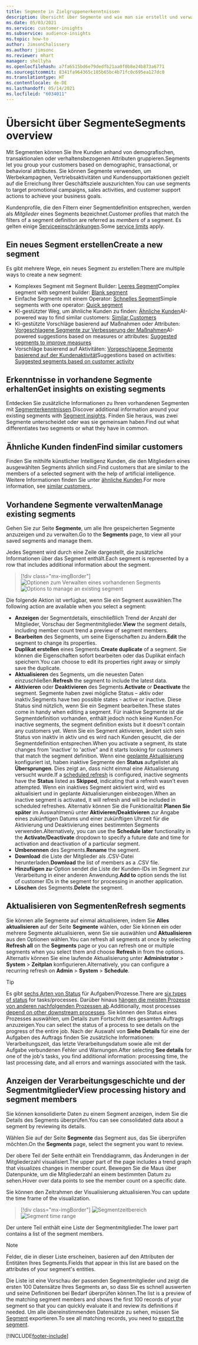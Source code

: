 ```yaml
---
title: Segmente in Zielgruppenerkenntnissen
description: Übersicht über Segmente und wie man sie erstellt und verwaltet.
ms.date: 05/03/2021
ms.service: customer-insights
ms.subservice: audience-insights
ms.topic: how-to
author: JimsonChalissery
ms.author: jimsonc
ms.reviewer: mhart
manager: shellyha
ms.openlocfilehash: a7fa6515bd6e79dedfb21aa0f0b8e24b873a6771
ms.sourcegitcommit: 8341fa964365c185b65bc4b71fc0c695ea127dc0
ms.translationtype: HT
ms.contentlocale: de-DE
ms.lasthandoff: 05/14/2021
ms.locfileid: "6034011"
---
```

# <a name="segments-overview"></a><span data-ttu-id="dcc30-103">Übersicht über Segmente</span><span class="sxs-lookup"><span data-stu-id="dcc30-103">Segments overview</span></span>

<span data-ttu-id="dcc30-104">Mit Segmenten können Sie Ihre Kunden anhand von demografischen, transaktionalen oder verhaltensbezogenen Attributen gruppieren.</span><span class="sxs-lookup"><span data-stu-id="dcc30-104">Segments let you group your customers based on demographic, transactional, or behavioral attributes.</span></span> <span data-ttu-id="dcc30-105">Sie können Segmente verwenden, um Werbekampagnen, Vertriebsaktivitäten und Kundensupportaktionen gezielt auf die Erreichung Ihrer Geschäftsziele auszurichten.</span><span class="sxs-lookup"><span data-stu-id="dcc30-105">You can use segments to target promotional campaigns, sales activities, and customer support actions to achieve your business goals.</span></span>

<span data-ttu-id="dcc30-106">Kundenprofile, die den Filtern einer Segmentdefinition entsprechen, werden als *Mitglieder* eines Segments bezeichnet.</span><span class="sxs-lookup"><span data-stu-id="dcc30-106">Customer profiles that match the filters of a segment definition are referred as *members* of a segment.</span></span> <span data-ttu-id="dcc30-107">Es gelten einige [Serviceeinschränkungen](service-limits.md).</span><span class="sxs-lookup"><span data-stu-id="dcc30-107">Some [service limits](service-limits.md) apply.</span></span>

## <a name="create-a-new-segment"></a><span data-ttu-id="dcc30-108">Ein neues Segment erstellen</span><span class="sxs-lookup"><span data-stu-id="dcc30-108">Create a new segment</span></span>

<span data-ttu-id="dcc30-109">Es gibt mehrere Wege, ein neues Segment zu erstellen:</span><span class="sxs-lookup"><span data-stu-id="dcc30-109">There are multiple ways to create a new segment:</span></span> 

- <span data-ttu-id="dcc30-110">Komplexes Segment mit Segment Builder: [Leeres Segment](segment-builder.md#create-a-new-segment)</span><span class="sxs-lookup"><span data-stu-id="dcc30-110">Complex segment with segment builder: [Blank segment](segment-builder.md#create-a-new-segment)</span></span>
- <span data-ttu-id="dcc30-111">Einfache Segmente mit einem Operator: [Schnelles Segment](segment-builder.md#quick-segments)</span><span class="sxs-lookup"><span data-stu-id="dcc30-111">Simple segments with one operator: [Quick segment](segment-builder.md#quick-segments)</span></span>
- <span data-ttu-id="dcc30-112">KI-gestützter Weg, um ähnliche Kunden zu finden: [Ähnliche Kunden](find-similar-customer-segments.md)</span><span class="sxs-lookup"><span data-stu-id="dcc30-112">AI-powered way to find similar customers: [Similar Customers](find-similar-customer-segments.md)</span></span>
- <span data-ttu-id="dcc30-113">KI-gestützte Vorschläge basierend auf Maßnahmen oder Attributen: [Vorgeschlagene Segmente zur Verbesserung der Maßnahmen](suggested-segments.md)</span><span class="sxs-lookup"><span data-stu-id="dcc30-113">AI-powered suggestions based on measures or attributes: [Suggested segments to improve measures](suggested-segments.md)</span></span>
- <span data-ttu-id="dcc30-114">Vorschläge basierend auf Aktivitäten: [Vorgeschlagene Segmente basierend auf der Kundenaktivität](suggested-segments-activity.md)</span><span class="sxs-lookup"><span data-stu-id="dcc30-114">Suggestions based on activities: [Suggested segments based on customer activity](suggested-segments-activity.md)</span></span>

## <a name="get-insights-on-existing-segments"></a><span data-ttu-id="dcc30-115">Erkenntnisse in vorhandene Segmente erhalten</span><span class="sxs-lookup"><span data-stu-id="dcc30-115">Get insights on existing segments</span></span>

<span data-ttu-id="dcc30-116">Entdecken Sie zusätzliche Informationen zu Ihren vorhandenen Segmenten mit [Segmenterkenntnissen](segment-insights.md).</span><span class="sxs-lookup"><span data-stu-id="dcc30-116">Discover additional information around your existing segments with [Segment insights](segment-insights.md).</span></span> <span data-ttu-id="dcc30-117">Finden Sie heraus, was zwei Segmente unterscheidet oder was sie gemeinsam haben.</span><span class="sxs-lookup"><span data-stu-id="dcc30-117">Find out what differentiates two segments or what they have in common.</span></span>

## <a name="find-similar-customers"></a><span data-ttu-id="dcc30-118">Ähnliche Kunden finden</span><span class="sxs-lookup"><span data-stu-id="dcc30-118">Find similar customers</span></span>

<span data-ttu-id="dcc30-119">Finden Sie mithilfe künstlicher Intelligenz Kunden, die den Mitgliedern eines ausgewählten Segments ähnlich sind.</span><span class="sxs-lookup"><span data-stu-id="dcc30-119">Find customers that are similar to the members of a selected segment with the help of artificial intelligence.</span></span> <span data-ttu-id="dcc30-120">Weitere Informationen finden Sie unter [ähnliche Kunden](find-similar-customer-segments.md).</span><span class="sxs-lookup"><span data-stu-id="dcc30-120">For more information, see [similar customers ](find-similar-customer-segments.md).</span></span>

## <a name="manage-existing-segments"></a><span data-ttu-id="dcc30-121">Vorhandene Segmente verwalten</span><span class="sxs-lookup"><span data-stu-id="dcc30-121">Manage existing segments</span></span>

<span data-ttu-id="dcc30-122">Gehen Sie zur Seite **Segmente**, um alle Ihre gespeicherten Segmente anzuzeigen und zu verwalten.</span><span class="sxs-lookup"><span data-stu-id="dcc30-122">Go to the **Segments** page, to view all your saved segments and manage them.</span></span>

<span data-ttu-id="dcc30-123">Jedes Segment wird durch eine Zeile dargestellt, die zusätzliche Informationen über das Segment enthält.</span><span class="sxs-lookup"><span data-stu-id="dcc30-123">Each segment is represented by a row that includes additional information about the segment.</span></span>

> [!div class="mx-imgBorder"]
> <span data-ttu-id="dcc30-124">![Optionen zum Verwalten eines vorhandenen Segments](media/segments-selected-segment.png "Optionen zum Verwalten eines vorhandenen Segments")</span><span class="sxs-lookup"><span data-stu-id="dcc30-124">![Options to manage an existing segment](media/segments-selected-segment.png "Options to manage an existing segment")</span></span>

<span data-ttu-id="dcc30-125">Die folgende Aktion ist verfügbar, wenn Sie ein Segment auswählen:</span><span class="sxs-lookup"><span data-stu-id="dcc30-125">The following action are available when you select a segment:</span></span>

- <span data-ttu-id="dcc30-126">**Anzeigen** der Segmentdetails, einschließlich Trend der Anzahl der Mitglieder, Vorschau der Segmentmitglieder.</span><span class="sxs-lookup"><span data-stu-id="dcc30-126">**View** the segment details, including member count trend a preview of segment members.</span></span>
- <span data-ttu-id="dcc30-127">**Bearbeiten** des Segments, um seine Eigenschaften zu ändern.</span><span class="sxs-lookup"><span data-stu-id="dcc30-127">**Edit** the segment to change its properties.</span></span>
- <span data-ttu-id="dcc30-128">**Duplikat erstellen** eines Segments.</span><span class="sxs-lookup"><span data-stu-id="dcc30-128">**Create duplicate** of a segment.</span></span> <span data-ttu-id="dcc30-129">Sie können die Eigenschaften sofort bearbeiten oder das Duplikat einfach speichern.</span><span class="sxs-lookup"><span data-stu-id="dcc30-129">You can choose to edit its properties right away or simply save the duplicate.</span></span>
- <span data-ttu-id="dcc30-130">**Aktualisieren** des Segments, um die neuesten Daten einzuschließen.</span><span class="sxs-lookup"><span data-stu-id="dcc30-130">**Refresh** the segment to include the latest data.</span></span>
- <span data-ttu-id="dcc30-131">**Aktivieren** oder **Deaktivieren** des Segments.</span><span class="sxs-lookup"><span data-stu-id="dcc30-131">**Activate** or **Deactivate** the segment.</span></span> <span data-ttu-id="dcc30-132">Segmente haben zwei mögliche Status – aktiv oder inaktiv.</span><span class="sxs-lookup"><span data-stu-id="dcc30-132">Segments have two possible states - active or inactive.</span></span> <span data-ttu-id="dcc30-133">Diese Status sind nützlich, wenn Sie ein Segment bearbeiten.</span><span class="sxs-lookup"><span data-stu-id="dcc30-133">These states come in handy when editing a segment.</span></span> <span data-ttu-id="dcc30-134">Für inaktive Segmente ist die Segmentdefinition vorhanden, enthält jedoch noch keine Kunden.</span><span class="sxs-lookup"><span data-stu-id="dcc30-134">For inactive segments, the segment definition exists but it doesn't contain any customers yet.</span></span> <span data-ttu-id="dcc30-135">Wenn Sie ein Segment aktivieren, ändert sich sein Status von inaktiv in aktiv und es wird nach Kunden gesucht, die der Segmentdefinition entsprechen.</span><span class="sxs-lookup"><span data-stu-id="dcc30-135">When you activate a segment, its state changes from 'inactive' to 'active" and it starts looking for customers that match the segment definition.</span></span> <span data-ttu-id="dcc30-136">Wenn eine [geplante Aktualisierung](system.md#schedule-tab) konfiguriert ist, haben inaktive Segmente den **Status** aufgelistet als **Übersprungen**. Dies zeigt an, dass nicht einmal eine Aktualisierung versucht wurde.</span><span class="sxs-lookup"><span data-stu-id="dcc30-136">If a [scheduled refresh](system.md#schedule-tab) is configured, inactive segments have the **Status** listed as **Skipped**, indicating that a refresh wasn't even attempted.</span></span> <span data-ttu-id="dcc30-137">Wenn ein inaktives Segment aktiviert wird, wird es aktualisiert und in geplante Aktualisierungen einbezogen.</span><span class="sxs-lookup"><span data-stu-id="dcc30-137">When an inactive segment is activated, it will refresh and will be included in scheduled refreshes.</span></span>
  <span data-ttu-id="dcc30-138">Alternativ können Sie die Funktionalität **Planen Sie später** im Auswahlmenü unter **Aktivieren/Deaktivieren** zur Angabe eines zukünftigen Datums und einer zukünftigen Uhrzeit für die Aktivierung und Deaktivierung eines bestimmten Segments verwenden.</span><span class="sxs-lookup"><span data-stu-id="dcc30-138">Alternatively, you can use the **Schedule later** functionality in the **Activate/Deactivate** dropdown to specify a future date and time for activation and deactivation of a particular segment.</span></span>
- <span data-ttu-id="dcc30-139">**Umbenennen** des Segments.</span><span class="sxs-lookup"><span data-stu-id="dcc30-139">**Rename** the segment.</span></span>
- <span data-ttu-id="dcc30-140">**Download** die Liste der Mitglieder als .CSV-Datei herunterladen.</span><span class="sxs-lookup"><span data-stu-id="dcc30-140">**Download** the list of members as a .CSV file.</span></span>
- <span data-ttu-id="dcc30-141">**Hinzufügen zu**-Option sendet die Liste der Kunden-IDs im Segment zur Verarbeitung in einer anderen Anwendung.</span><span class="sxs-lookup"><span data-stu-id="dcc30-141">**Add to** option sends the list of customer IDs in the segment for processing in another application.</span></span>
- <span data-ttu-id="dcc30-142">**Löschen** des Segments.</span><span class="sxs-lookup"><span data-stu-id="dcc30-142">**Delete** the segment.</span></span>

## <a name="refresh-segments"></a><span data-ttu-id="dcc30-143">Aktualisieren von Segmenten</span><span class="sxs-lookup"><span data-stu-id="dcc30-143">Refresh segments</span></span>

<span data-ttu-id="dcc30-144">Sie können alle Segmente auf einmal aktualisieren, indem Sie **Alles aktualisieren** auf der Seite **Segmente** wählen, oder Sie können ein oder mehrere Segmente aktualisieren, wenn Sie sie auswählen und **Aktualisieren** aus den Optionen wählen.</span><span class="sxs-lookup"><span data-stu-id="dcc30-144">You can refresh all segments at once by selecting **Refresh all** on the **Segments** page or you can refresh one or multiple segments when you select them and choose **Refresh** in from the options.</span></span> <span data-ttu-id="dcc30-145">Alternativ können Sie eine laufende Aktualisierung unter **Administrator** > **System** > **Zeitplan** konfigurieren.</span><span class="sxs-lookup"><span data-stu-id="dcc30-145">Alternatively, you can configure a recurring refresh on **Admin** > **System** > **Schedule**.</span></span>

> [!TIP]
> <span data-ttu-id="dcc30-146">Es gibt [sechs Arten von Status](system.md#status-types) für Aufgaben/Prozesse.</span><span class="sxs-lookup"><span data-stu-id="dcc30-146">There are [six types of status](system.md#status-types) for tasks/processes.</span></span> <span data-ttu-id="dcc30-147">Darüber hinaus [hängen die meisten Prozesse von anderen nachfolgenden Prozessen ab](system.md#refresh-policies).</span><span class="sxs-lookup"><span data-stu-id="dcc30-147">Additionally, most processes [depend on other downstream processes](system.md#refresh-policies).</span></span> <span data-ttu-id="dcc30-148">Sie können den Status eines Prozesses auswählen, um Details zum Fortschritt des gesamten Auftrags anzuzeigen.</span><span class="sxs-lookup"><span data-stu-id="dcc30-148">You can select the status of a process to see details on the progress of the entire job.</span></span> <span data-ttu-id="dcc30-149">Nach der Auswahl von **Siehe Details** für eine der Aufgaben des Auftrags finden Sie zusätzliche Informationen: Verarbeitungszeit, das letzte Verarbeitungsdatum sowie alle mit der Aufgabe verbundenen Fehler und Warnungen.</span><span class="sxs-lookup"><span data-stu-id="dcc30-149">After selecting **See details** for one of the job's tasks, you find additional information: processing time, the last processing date, and all errors and warnings associated with the task.</span></span>

## <a name="view-processing-history-and-segment-members"></a><span data-ttu-id="dcc30-150">Anzeigen der Verarbeitungsgeschichte und der Segmentmitglieder</span><span class="sxs-lookup"><span data-stu-id="dcc30-150">View processing history and segment members</span></span>

<span data-ttu-id="dcc30-151">Sie können konsolidierte Daten zu einem Segment anzeigen, indem Sie die Details des Segments überprüfen.</span><span class="sxs-lookup"><span data-stu-id="dcc30-151">You can see consolidated data about a segment by reviewing its details.</span></span>

<span data-ttu-id="dcc30-152">Wählen Sie auf der Seite **Segmente** das Segment aus, das Sie überprüfen möchten.</span><span class="sxs-lookup"><span data-stu-id="dcc30-152">On the **Segments** page, select the segment you want to review.</span></span>

<span data-ttu-id="dcc30-153">Der obere Teil der Seite enthält ein Trenddiagramm, das Änderungen in der Mitgliederzahl visualisiert.</span><span class="sxs-lookup"><span data-stu-id="dcc30-153">The upper part of the page includes a trend graph that visualizes changes in member count.</span></span> <span data-ttu-id="dcc30-154">Bewegen Sie die Maus über Datenpunkte, um die Mitgliederzahl an einem bestimmten Datum zu sehen.</span><span class="sxs-lookup"><span data-stu-id="dcc30-154">Hover over data points to see the member count on a specific date.</span></span>

<span data-ttu-id="dcc30-155">Sie können den Zeitrahmen der Visualisierung aktualisieren.</span><span class="sxs-lookup"><span data-stu-id="dcc30-155">You can update the time frame of the visualization.</span></span>

> [!div class="mx-imgBorder"]
> <span data-ttu-id="dcc30-156">![Segmentzeitbereich](media/segment-time-range.png "Segmentzeitbereich")</span><span class="sxs-lookup"><span data-stu-id="dcc30-156">![Segment time range](media/segment-time-range.png "Segment time range")</span></span>

<span data-ttu-id="dcc30-157">Der untere Teil enthält eine Liste der Segmentmitglieder.</span><span class="sxs-lookup"><span data-stu-id="dcc30-157">The lower part contains a list of the segment members.</span></span>

> [!NOTE]
> <span data-ttu-id="dcc30-158">Felder, die in dieser Liste erscheinen, basieren auf den Attributen der Entitäten Ihres Segments.</span><span class="sxs-lookup"><span data-stu-id="dcc30-158">Fields that appear in this list are based on the attributes of your segment's entities.</span></span>
>
><span data-ttu-id="dcc30-159">Die Liste ist eine Vorschau der passenden Segmentmitglieder und zeigt die ersten 100 Datensätze Ihres Segments an, so dass Sie es schnell auswerten und seine Definitionen bei Bedarf überprüfen können.</span><span class="sxs-lookup"><span data-stu-id="dcc30-159">The list is a preview of the matching segment members and shows the first 100 records of your segment so that you can quickly evaluate it and review its definitions if needed.</span></span> <span data-ttu-id="dcc30-160">Um alle übereinstimmenden Datensätze zu sehen, müssen Sie [Segment](export-destinations.md) exportieren.</span><span class="sxs-lookup"><span data-stu-id="dcc30-160">To see all matching records, you need to [export the segment](export-destinations.md).</span></span>

[!INCLUDE[footer-include](../includes/footer-banner.md)] 
